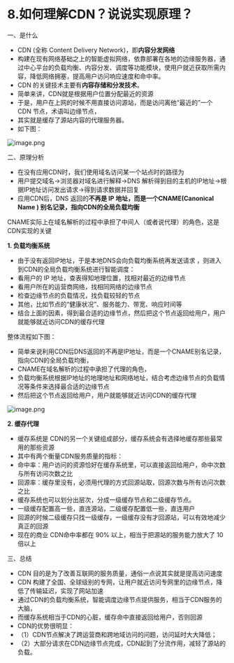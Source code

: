 # 8.如何理解CDN？说说实现原理？

一、是什么
- CDN (全称 Content Delivery Network)，即**内容分发网络**
- 构建在现有网络基础之上的智能虚拟网络，依靠部署在各地的边缘服务器，通过中心平台的负载均衡、内容分发、调度等功能模块，使用户就近获取所需内容，降低网络拥塞，提高用户访问响应速度和命中率。
- CDN 的关键技术主要有**内容存储和分发技术**。
- 简单来讲，CDN就是根据用户位置分配最近的资源
- 于是，用户在上网的时候不用直接访问源站，而是访问离他“最近的”一个 CDN 节点，术语叫边缘节点，
- 其实就是缓存了源站内容的代理服务器。
- 如下图：

![image.png](https://p9-juejin.byteimg.com/tos-cn-i-k3u1fbpfcp/a3d359037e5f4353a7b38762007f3213~tplv-k3u1fbpfcp-watermark.image?)

二、原理分析
- 在没有应用CDN时，我们使用域名访问某一个站点时的路径为
- 用户提交域名→浏览器对域名进行解释→DNS 解析得到目的主机的IP地址→根据IP地址访问发出请求→得到请求数据并回复
- 应用CDN后，DNS 返回的**不再是 IP 地址，而是一个CNAME(Canonical Name ) 别名记录，指向CDN的全局负载均衡**

CNAME实际上在域名解析的过程中承担了中间人（或者说代理）的角色，这是CDN实现的关键

**1. 负载均衡系统**
- 由于没有返回IP地址，于是本地DNS会向负载均衡系统再发送请求 ，则进入到CDN的全局负载均衡系统进行智能调度：
- 看用户的 IP 地址，查表得知地理位置，找相对最近的边缘节点
- 看用户所在的运营商网络，找相同网络的边缘节点
- 检查边缘节点的负载情况，找负载较轻的节点
- 其他，比如节点的“健康状况”、服务能力、带宽、响应时间等
- 结合上面的因素，得到最合适的边缘节点，然后把这个节点返回给用户，用户就能够就近访问CDN的缓存代理

整体流程如下图：
- 简单来说利用CDN后DNS返回的不再是IP地址，而是一个CNAME别名记录，指向CDN的全局负载均衡，
- CNAME在域名解析的过程中承担了代理的角色，
- 负载均衡系统根据IP地址的地理地址和网络地址，结合考虑边缘节点的负载情况等条件来选择最合适的边缘节点
- 然后把这个节点返回给用户，用户就能够就近访问CDN的缓存代理


![image.png](https://p9-juejin.byteimg.com/tos-cn-i-k3u1fbpfcp/3adab8968dbd4f48bfe04719904aa904~tplv-k3u1fbpfcp-watermark.image?)


**2. 缓存代理**
- 缓存系统是 CDN的另一个关键组成部分，缓存系统会有选择地缓存那些最常用的那些资源
- 其中有两个衡量CDN服务质量的指标：
- 命中率：用户访问的资源恰好在缓存系统里，可以直接返回给用户，命中次数与所有访问次数之比
- 回源率：缓存里没有，必须用代理的方式回源站取，回源次数与所有访问次数之比
- 缓存系统也可以划分出层次，分成一级缓存节点和二级缓存节点。
- 一级缓存配置高一些，直连源站，二级缓存配置低一些，直连用户
- 回源的时候二级缓存只找一级缓存，一级缓存没有才回源站，可以有效地减少真正的回源
- 现在的商业 CDN命中率都在 90% 以上，相当于把源站的服务能力放大了 10 倍以上

三、总结
- CDN 目的是为了改善互联网的服务质量，通俗一点说其实就是提高访问速度
- CDN 构建了全国、全球级别的专网，让用户就近访问专网里的边缘节点，降低了传输延迟，实现了网站加速
- 通过CDN的负载均衡系统，智能调度边缘节点提供服务，相当于CDN服务的大脑，
- 而缓存系统相当于CDN的心脏，缓存命中直接返回给用户，否则回源
- CDN的优势很明显：
- （1）CDN节点解决了跨运营商和跨地域访问的问题，访问延时大大降低；
- （2）大部分请求在CDN边缘节点完成，CDN起到了分流作用，减轻了源站的负载。
